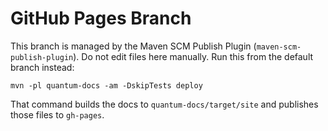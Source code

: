 # GitHub Pages Branch

This branch is managed by the Maven SCM Publish Plugin (`maven-scm-publish-plugin`).
Do not edit files here manually. Run this from the default branch instead:

    mvn -pl quantum-docs -am -DskipTests deploy

That command builds the docs to `quantum-docs/target/site` and publishes those files to `gh-pages`.
